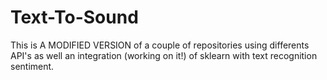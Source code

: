 # Text-To-Sound
This is A MODIFIED VERSION of a couple of repositories using differents API's as well an integration (working on it!) of sklearn with text recognition sentiment.
